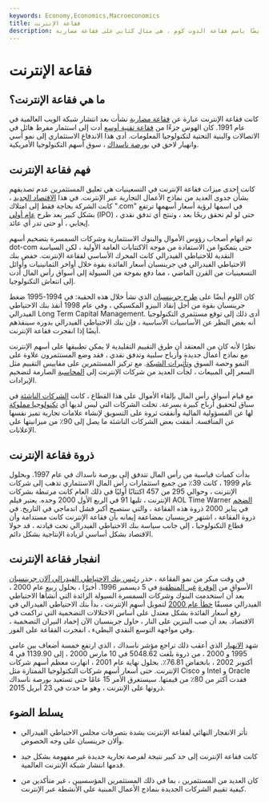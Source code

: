 ```yaml
---
keywords: Economy,Economics,Macroeconomics
title: فقاعة الإنترنت
description: فقاعة الإنترنت ، المعروفة أيضًا باسم فقاعة الدوت كوم ، هي مثال كتابي على فقاعة مضاربة.
---
```


# فقاعة الإنترنت
## ما هي فقاعة الإنترنت؟

كانت فقاعة الإنترنت عبارة عن [فقاعة مضاربة](/speculativebubble) نشأت بعد انتشار شبكة الويب العالمية في عام 1991. كان الهوس جزءًا من [فقاعة تقنية أوسع](/tech_bubble) أدت إلى استثمار مفرط هائل في الاتصالات والبنية التحتية لتكنولوجيا المعلومات. أدى هذا الاندفاع الاستثماري إلى نمو أسي وانهيار لاحق في [بورصة ناسداك](/nasdaq) ، سوق أسهم التكنولوجيا الأمريكية.

## فهم فقاعة الإنترنت

كانت إحدى ميزات فقاعة الإنترنت في التسعينيات هي تعليق المستثمرين عدم تصديقهم بشأن جدوى العديد من نماذج الأعمال التجارية عبر الإنترنت. في هذا [الاقتصاد الجديد](/neweconomy) ، كانت الشركة بحاجة فقط إلى امتلاك ".com" في اسمها لرؤية أسعار أسهمها ترتفع بشكل كبير بعد طرح [عام أولي](/ipo) (IPO) ، حتى لو لم تحقق ربحًا بعد ، وتنتج أي تدفق نقدي إيجابي ، أو حتى تدر أي عائد.

تم اتهام أصحاب رؤوس الأموال والبنوك الاستثمارية وشركات السمسرة بتضخيم أسهم dot-com حتى يتمكنوا من الاستفادة من موجة الاكتتابات العامة الأولية ، لكن السياسة النقدية للاحتياطي الفيدرالي كانت المحرك الأساسي لفقاعة الإنترنت. خفض بنك الاحتياطي الفيدرالي في جرينسبان أسعار الفائدة بقوة خلال أواخر الثمانينيات وأوائل التسعينيات من القرن الماضي ، مما دفع بموجة من السيولة إلى أسواق رأس المال أدت إلى انتعاش التكنولوجيا.

كان اللوم أيضًا على [طرح جرينسبان](/greenspanput) الذي نشأ خلال هذه الحقبة: في 1994-1995 ضغط جرينسبان بقوة من أجل إنقاذ البيزو المكسيكي ، وفي عام 1998 أنقذ بنك الاحتياطي الفيدرالي Long Term Capital Management. أدى ذلك إلى توقع مستثمري التكنولوجيا أنه بغض النظر عن الأساسيات الأساسية ، فإن بنك الاحتياطي الفيدرالي بدوره سينقذهم أيضًا إذا انفجرت فقاعة الإنترنت.

نظرًا لأنه كان من المعتقد أن طرق التقييم التقليدية لا يمكن تطبيقها على أسهم الإنترنت مع نماذج أعمال جديدة وأرباح سلبية وتدفق نقدي ، فقد وضع المستثمرون علاوة على النمو وحصة السوق [وتأثيرات الشبكة](/network-effect). مع تركيز المستثمرين على مقاييس التقييم مثل السعر إلى المبيعات ، لجأت العديد من شركات الإنترنت إلى [المحاسبة](/aggressiveaccounting) الصارمة لتضخيم الإيرادات.

مع قيام أسواق رأس المال بإلقاء الأموال على هذا القطاع ، كانت [الشركات الناشئة](/startup) في سباق لتحقيق أرباح كبيرة بسرعة. تخلت الشركات التي ليس لديها أي [تكنولوجيا مملوكة](/proprietarytechnology) لها عن المسؤولية المالية وأنفقت ثروة على التسويق لإنشاء علامات تجارية تميز نفسها عن المنافسة. أنفقت بعض الشركات الناشئة ما يصل إلى 90٪ من ميزانيتها على الإعلانات.

## ذروة فقاعة الإنترنت

بدأت كميات قياسية من رأس المال تتدفق إلى بورصة ناسداك في عام 1997. وبحلول عام 1999 ، كانت 39٪ من جميع استثمارات رأس المال الاستثماري تذهب إلى شركات الإنترنت ، وحوالي 295 من 457 اكتتابًا أوليًا في ذلك العام كانت مرتبطة بشركات الإنترنت ، تليها 91 في الربع الأول 2000 وحده. يعتبر فيلم AOL Time Warner [الضخم](/megamerger) في يناير 2000 ذروة هذه الفقاعة ، والتي ستصبح أكبر فشل اندماجي في التاريخ. في ذروة الفقاعة ، اشتهر جرينسبان بمضاعفة إيمانه بأن فقاعة الإنترنت كانت مستدامة وأن قطاع التكنولوجيا ، إلى جانب سياسة بنك الاحتياطي الفيدرالي تحت قيادته ، قد حولا الاقتصاد بشكل أساسي لزيادة الإنتاجية بشكل دائم.

## انفجار فقاعة الإنترنت

في وقت مبكر من نمو الفقاعة ، حذر [رئيس بنك الاحتياطي الفيدرالي آلان جرينسبان](/alangreenspan) الأسواق من [الوفرة](/irrationalexuberance) [غير المنطقية](/irrationalexuberance) في 5 ديسمبر 1996. أخيرًا ، بحلول ربيع عام 2000 ، بعد أن استخدمت البنوك وشركات السمسرة السيولة الزائدة التي أنشأها الاحتياطي الفيدرالي مسبقًا [خطأ عام 2000](/y2k) لتمويل أسهم الإنترنت ، بدأ بنك الاحتياطي الفيدرالي في رفع أسعار الفائدة بشكل معتدل على أساس الاختلالات التضخمية التي تراكمت في الاقتصاد. بعد أن صب البنزين على النار ، حاول جرينسبان الآن إخماد النيران التضخمية ، وفي مواجهة التوسع النقدي البطيء ، انفجرت الفقاعة على الفور.

شهد [الانهيار](/dotcom-bubble) الذي أعقب ذلك تراجع مؤشر ناسداك ، الذي ارتفع خمسة أضعاف بين عامي 1995 و 2000 ، من ذروة بلغت 5048.62 في 10 مارس 2000 ، إلى 1139.90 في 4 أكتوبر 2002 ، بانخفاض 76.81٪. بحلول نهاية عام 2001 ، انهارت معظم أسهم شركات الإنترنت. حتى أسعار أسهم شركات التكنولوجيا الممتازة مثل Cisco و Intel و Oracle فقدت أكثر من 80٪ من قيمتها. سيستغرق الأمر 15 عامًا حتى تستعيد بورصة ناسداك ذروتها على الإنترنت ، وهو ما حدث في 23 أبريل 2015.

## يسلط الضوء

- تأثر الانفجار النهائي لفقاعة الإنترنت بشدة بتصرفات مجلس الاحتياطي الفيدرالي وألان جرينسبان على وجه الخصوص.

- كانت فقاعة الإنترنت إلى حد كبير نتيجة لفرصة تجارية جديدة غير مفهومة بشكل جيد قدمها انتشار شبكة الإنترنت العالمية.

- كان العديد من المستثمرين ، بما في ذلك المستثمرين المؤسسيين ، غير متأكدين من كيفية تقييم الشركات الجديدة بنماذج الأعمال المبنية على الأنشطة عبر الإنترنت.

